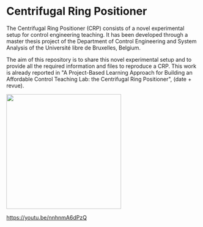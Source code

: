 # Centrifugal Ring Positioner

The Centrifugal Ring Positioner (CRP) consists of a novel experimental setup for control engineering teaching. 
It has been developed through a master thesis project of the Department of Control Engineering and System Analysis of the Université libre de Bruxelles, Belgium.

The aim of this repository is to share this novel experimental setup and to provide all the required information and files to reproduce a CRP. 
This work is already reported in "A Project-Based Learning Approach for Building an Affordable Control Teaching Lab: the Centrifugal Ring Positioner", (date + revue).

<img src="https://user-images.githubusercontent.com/88432741/128845997-de1a78d8-3a76-4689-8fee-f60a324d0faf.jpg" width="300" height="300">

https://youtu.be/nnhnmA6dPzQ 
